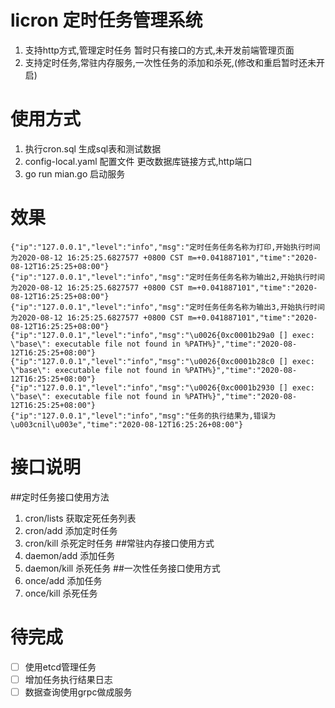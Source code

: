 # licron 定时任务管理系统
1. 支持http方式,管理定时任务 暂时只有接口的方式,未开发前端管理页面
2. 支持定时任务,常驻内存服务,一次性任务的添加和杀死,(修改和重启暂时还未开启)

# 使用方式
1. 执行cron.sql 生成sql表和测试数据
2. config-local.yaml 配置文件 更改数据库链接方式,http端口
3. go run mian.go 启动服务

# 效果
```cassandraql
{"ip":"127.0.0.1","level":"info","msg":"定时任务任务名称为打印,开始执行时间为2020-08-12 16:25:25.6827577 +0800 CST m=+0.041887101","time":"2020-08-12T16:25:25+08:00"}
{"ip":"127.0.0.1","level":"info","msg":"定时任务任务名称为输出2,开始执行时间为2020-08-12 16:25:25.6827577 +0800 CST m=+0.041887101","time":"2020-08-12T16:25:25+08:00"}
{"ip":"127.0.0.1","level":"info","msg":"定时任务任务名称为输出3,开始执行时间为2020-08-12 16:25:25.6827577 +0800 CST m=+0.041887101","time":"2020-08-12T16:25:25+08:00"}
{"ip":"127.0.0.1","level":"info","msg":"\u0026{0xc0001b29a0 [] exec: \"base\": executable file not found in %PATH%}","time":"2020-08-12T16:25:25+08:00"}
{"ip":"127.0.0.1","level":"info","msg":"\u0026{0xc0001b28c0 [] exec: \"base\": executable file not found in %PATH%}","time":"2020-08-12T16:25:25+08:00"}
{"ip":"127.0.0.1","level":"info","msg":"\u0026{0xc0001b2930 [] exec: \"base\": executable file not found in %PATH%}","time":"2020-08-12T16:25:25+08:00"}
{"ip":"127.0.0.1","level":"info","msg":"任务的执行结果为,错误为\u003cnil\u003e","time":"2020-08-12T16:25:26+08:00"}
```

# 接口说明
##定时任务接口使用方法
1. cron/lists  获取定死任务列表
2. cron/add    添加定时任务
3. cron/kill 杀死定时任务
##常驻内存接口使用方式
1. daemon/add  添加任务
2. daemon/kill  杀死任务
##一次性任务接口使用方式
1. once/add  添加任务
2. once/kill  杀死任务

# 待完成
- [ ] 使用etcd管理任务
- [ ] 增加任务执行结果日志
- [ ] 数据查询使用grpc做成服务
